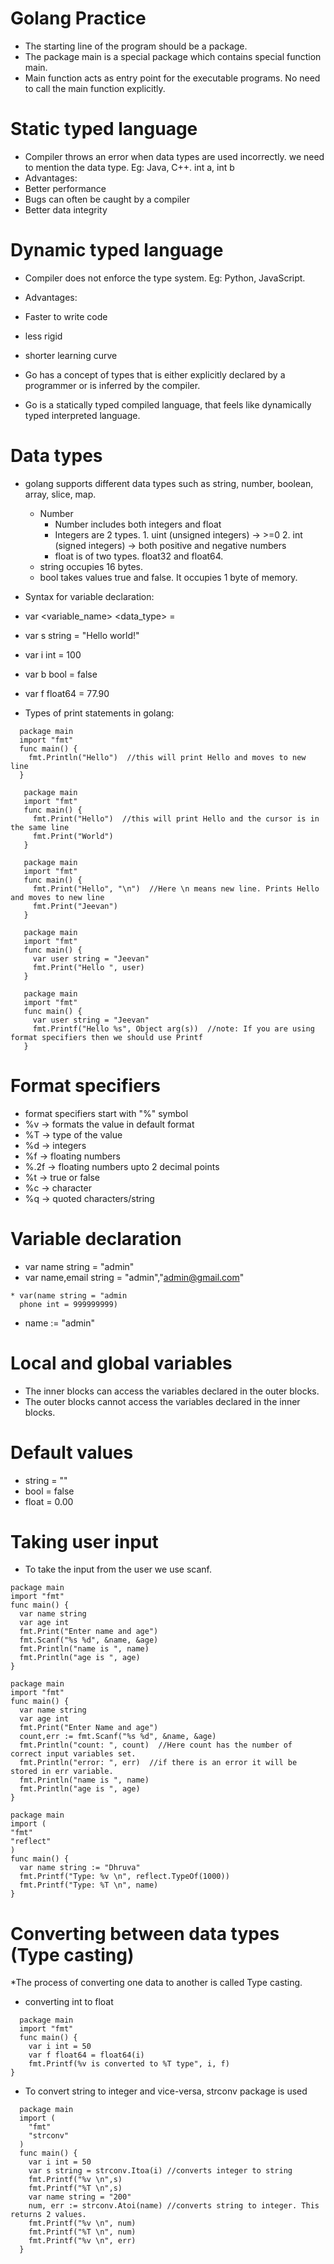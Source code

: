 # Golang Practice
* The starting line of the program should be a package.
* The package main is a special package which contains special function main.
* Main function acts as entry point for the executable programs. No need to call the main function explicitly.

# Static typed language
* Compiler throws an error when data types are used incorrectly. we need to mention the data type. Eg: Java, C++. int a, int b
* Advantages:
* Better performance
* Bugs can often be caught by a compiler
* Better data integrity

# Dynamic typed language
* Compiler does not enforce the type system. Eg: Python, JavaScript.
* Advantages:
* Faster to write code
* less rigid
* shorter learning curve

* Go has a concept of types that is either explicitly declared by a programmer or is inferred by the compiler.
* Go is a statically typed compiled language, that feels like dynamically typed interpreted language.

# Data types
* golang supports different data types such as string, number, boolean, array, slice, map.
  * Number
      * Number includes both integers and float
      * Integers are 2 types. 1. uint (unsigned integers) -> >=0 2. int (signed integers) -> both positive and negative numbers
      * float is of two types. float32 and float64.
   * string occupies 16 bytes.
   * bool takes values true and false. It occupies 1 byte of memory.
 * Syntax for variable declaration:
 * var <variable_name> <data_type> = <value>
 * var s string = "Hello world!"
 * var i int = 100
 * var b bool = false
 * var f float64 = 77.90

 * Types of print statements in golang:
 ```
   package main
   import "fmt"
   func main() {
     fmt.Println("Hello")  //this will print Hello and moves to new line
   }
```
```
   package main
   import "fmt"
   func main() {
     fmt.Print("Hello")  //this will print Hello and the cursor is in the same line
     fmt.Print("World")
   }
```
```
   package main
   import "fmt"
   func main() {
     fmt.Print("Hello", "\n")  //Here \n means new line. Prints Hello and moves to new line
     fmt.Print("Jeevan")
   }
```
```
   package main
   import "fmt"
   func main() {
     var user string = "Jeevan"
     fmt.Print("Hello ", user)
   }
```
```
   package main
   import "fmt"
   func main() {
     var user string = "Jeevan"
     fmt.Printf("Hello %s", Object arg(s))  //note: If you are using format specifiers then we should use Printf
   }
```

# Format specifiers
* format specifiers start with "%" symbol
* %v -> formats the value in default format
* %T -> type of the value
* %d -> integers
* %f -> floating numbers
* %.2f -> floating numbers upto 2 decimal points
* %t -> true or false
* %c -> character
* %q -> quoted characters/string




# Variable declaration

* var name string = "admin"
* var name,email string = "admin","admin@gmail.com"
```
* var(name string = "admin
  phone int = 999999999)
```
* name := "admin"

# Local and global variables
* The inner blocks can access the variables declared in the outer blocks.
* The outer blocks cannot access the variables declared in the inner blocks.

# Default values 
* string = ""
* bool = false
* float = 0.00

# Taking user input
* To take the input from the user we use scanf.
```
package main
import "fmt"
func main() {
  var name string
  var age int
  fmt.Print("Enter name and age")
  fmt.Scanf("%s %d", &name, &age)
  fmt.Println("name is ", name)
  fmt.Println("age is ", age)
}
```
```
package main
import "fmt"
func main() {
  var name string
  var age int
  fmt.Print("Enter Name and age")
  count,err := fmt.Scanf("%s %d", &name, &age)
  fmt.Println("count: ", count)  //Here count has the number of correct input variables set.
  fmt.Println("error: ", err)  //if there is an error it will be stored in err variable.
  fmt.Println("name is ", name)
  fmt.Println("age is ", age)
}
```
```
package main
import (
"fmt"
"reflect"
)
func main() {
  var name string := "Dhruva"
  fmt.Printf("Type: %v \n", reflect.TypeOf(1000))
  fmt.Printf("Type: %T \n", name)
}
```

# Converting between data types (Type casting)
*The process of converting one data to another is called Type casting.
* converting int to float
```
  package main
  import "fmt"
  func main() {
    var i int = 50
    var f float64 = float64(i)
    fmt.Printf(%v is converted to %T type", i, f)
}
```

* To convert string to integer and vice-versa, strconv package is used
```
  package main
  import (
    "fmt"
    "strconv"
  )
  func main() {
    var i int = 50
    var s string = strconv.Itoa(i) //converts integer to string
    fmt.Printf("%v \n",s)
    fmt.Printf("%T \n",s)
    var name string = "200"
    num, err := strconv.Atoi(name) //converts string to integer. This returns 2 values.
    fmt.Printf("%v \n", num)
    fmt.Printf("%T \n", num)
    fmt.Printf("%v \n", err)
  }
```

